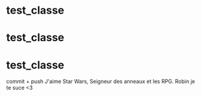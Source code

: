 # test_classe
# test_classe
# test_classe
commit + push
J'aime Star Wars, Seigneur des anneaux et les RPG.
Robin je te suce <3
